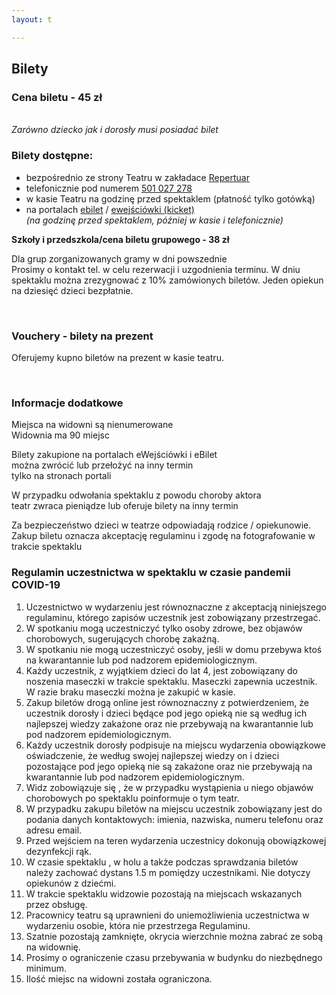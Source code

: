 ```yaml
---
layout: t

---
```

## Bilety

### Cena biletu - 45 zł

<br /><i> Zarówno dziecko jak i dorosły musi posiadać bilet </i>

### Bilety dostępne:

* bezpośrednio ze strony Teatru w zakładace [Repertuar](http://www.maskarada.waw.pl/t/repertuar.html)
* telefonicznie pod numerem <a href="tel:501-027-278" onClick="fbq('track', 'CallFromTickets');"> 501 027 278</a>
* w kasie Teatru na godzinę przed spektaklem (płatność tylko gotówką)
* na portalach [ebilet](https://www.ebilet.pl/szukaj.php?t=o&oid=1233) / [ewejściówki (kicket)](https://ewejsciowki.pl/warszawa/oferty/teatr-maskarada,333) <br /> _(na godzinę przed spektaklem, później w kasie i telefonicznie)_

**Szkoły i przedszkola/cena biletu grupowego - 38 zł**

Dla grup zorganizowanych gramy w dni powszednie  
Prosimy o kontakt tel. w celu rezerwacji i uzgodnienia terminu.
W dniu spektaklu można zrezygnować z 10% zamówionych biletów.
Jeden opiekun na dziesięć dzieci bezpłatnie.

<br />

### Vouchery - bilety na prezent

Oferujemy kupno biletów na prezent w kasie teatru.

<br />

### Informacje dodatkowe

Miejsca na widowni są nienumerowane  
Widownia ma 90 miejsc

Bilety zakupione na portalach eWejściówki i eBilet <br />
można zwrócić lub przełożyć na inny termin <br />
tylko na stronach portali <br />

W przypadku odwołania spektaklu z powodu choroby aktora  
teatr zwraca pieniądze lub oferuje bilety na inny termin

Za bezpieczeństwo dzieci w teatrze odpowiadają rodzice / opiekunowie.
Zakup biletu oznacza akceptację regulaminu i zgodę na fotografowanie w trakcie spektaklu

### Regulamin uczestnictwa w spektaklu w czasie pandemii COVID-19

 1. Uczestnictwo w wydarzeniu jest równoznaczne z akceptacją niniejszego regulaminu, którego zapisów uczestnik jest zobowiązany przestrzegać.
 2. W spotkaniu mogą uczestniczyć tylko osoby zdrowe, bez objawów chorobowych, sugerujących chorobę zakaźną.
 3. W spotkaniu nie mogą uczestniczyć osoby, jeśli w domu przebywa ktoś na kwarantannie lub pod nadzorem epidemiologicznym.
 4. Każdy uczestnik, z wyjątkiem dzieci do lat 4, jest zobowiązany do noszenia maseczki w trakcie spektaklu. Maseczki zapewnia uczestnik. W razie braku maseczki można je zakupić w kasie.
 5. Zakup biletów drogą online jest równoznaczny z potwierdzeniem, że uczestnik dorosły i dzieci będące pod jego opieką nie są według ich najlepszej wiedzy zakażone oraz nie przebywają na kwarantannie lub pod nadzorem epidemiologicznym.
 6. Każdy uczestnik dorosły podpisuje na miejscu wydarzenia obowiązkowe oświadczenie, że według swojej najlepszej wiedzy on i dzieci pozostające pod jego opieką nie są zakażone oraz nie przebywają na kwarantannie lub pod nadzorem epidemiologicznym.
 7. Widz zobowiązuje się , że w przypadku wystąpienia u niego objawów chorobowych po spektaklu poinformuje o tym teatr.
 8. W przypadku zakupu biletów na miejscu uczestnik zobowiązany jest do podania danych kontaktowych: imienia, nazwiska, numeru telefonu oraz adresu email.
 9. Przed wejściem na teren wydarzenia uczestnicy dokonują obowiązkowej dezynfekcji rąk.
10. W czasie spektaklu , w holu a także podczas sprawdzania biletów należy zachować dystans 1.5 m pomiędzy uczestnikami. Nie dotyczy opiekunów z dziećmi.
11. W trakcie spektaklu widzowie pozostają na miejscach wskazanych przez obsługę.
12. Pracownicy teatru są uprawnieni do uniemożliwienia uczestnictwa w wydarzeniu osobie, która nie przestrzega Regulaminu.
13. Szatnie pozostają zamknięte, okrycia wierzchnie można zabrać ze sobą na widownię.
14. Prosimy o ograniczenie czasu przebywania w budynku do niezbędnego minimum.
15. Ilość miejsc na widowni została ograniczona.